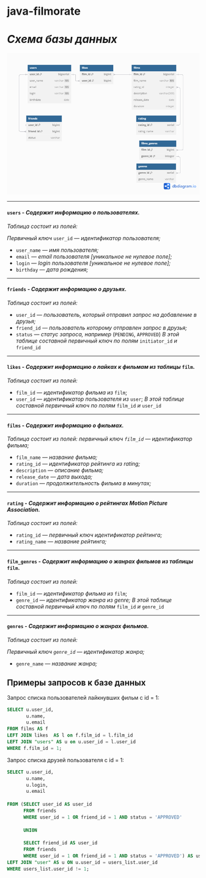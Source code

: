 # java-filmorate

# *Схема базы данных*
![Screenshot of the database schema for github](./bd-scheme.png)

---

#### `users` - *Содержит информацию о пользователях.*

*Таблица состоит из полей:*

*Первичный ключ* `user_id` — *идентификатор пользователя;*
* `user_name` — *имя пользователя;*
* `email` — *email пользователя [уникальное не нулевое поле];*
* `login` — *login пользователя [уникальное не нулевое поле];*
* `birthday` — *дата рождения;*
  
---

#### `friends` - *Содержит информацию о друзьях.*

*Таблица состоит из полей:*

* `user_id` — *пользователь, который отправил запрос на добавление в друзья;*
* `friend_id` — *пользователь которому отправлен запрос в друзья;*
* `status` — *статус запроса, например* (`PENDING`, `APPROVED`)
  *В этой таблице составной первичный ключ по полям* `initiator_id` *и* `friend_id`

---

#### `likes` - *Содержит информацию о лайках к фильмам из таблицы* `film`.

*Таблица состоит из полей:*

* `film_id` — *идентификатор фильма из* `film`;
* `user_id` — *идентификатор пользователя из* `user`;
  *В этой таблице составной первичный ключ по полям* `film_id` *и* `user_id`

---

#### `films` - *Содержит информацию о фильмах.*
*Таблица состоит из полей:*
*первичный ключ `film_id` — идентификатор фильма;*
* `film_name` — *название фильма;*
* `rating_id` — *идентификатор рейтинга из rating;*
* `description` — *описание фильма;*
* `release_date` — *дата выхода;*
* `duration` — *продолжительность фильма в минутах;*

---

#### `rating` - *Содержит информацию о рейтингах Motion Picture Association.*

*Таблица состоит из полей:*

* `rating_id` — *первичный ключ идентификатор рейтинга;*
* `rating_name` — *название рейтинга;*

---

#### `film_genres` - *Содержит информацию о жанрах фильмов из таблицы* `film`.

*Таблица состоит из полей:*

* `film_id` — *идентификатор фильма из* `film`;
* `genre_id` — *идентификатор жанра из genre;*
  *В этой таблице составной первичный ключ по полям* `film_id` *и* `genre_id`

---

#### `genres` - *Содержит информацию о жанрах фильмов.*

*Таблица состоит из полей:*

*Первичный ключ `genre_id` — идентификатор жанра;*
* `genre_name` — *название жанра;*


## Примеры запросов к базе данных


Запрос списка пользователей лайкнувших фильм с id = 1:

```sql
SELECT u.user_id,
       u.name,
       u.email
FROM films AS f
LEFT JOIN likes  AS l on f.film_id = l.film_id
LEFT JOIN "users" AS u on u.user_id = l.user_id
WHERE f.film_id = 1;
```

Запрос списка друзей пользователя с id = 1:

```sql
SELECT u.user_id,
       u.name,
       u.login,
       u.email
       
FROM (SELECT user_id AS user_id
      FROM friends
      WHERE user_id = 1 OR friend_id = 1 AND status = 'APPROVED'

      UNION

      SELECT friend_id AS user_id
      FROM friends
      WHERE user_id = 1 OR friend_id = 1 AND status = 'APPROVED') AS users_list
LEFT JOIN "user" AS u ON u.user_id = users_list.user_id
WHERE users_list.user_id != 1;
```